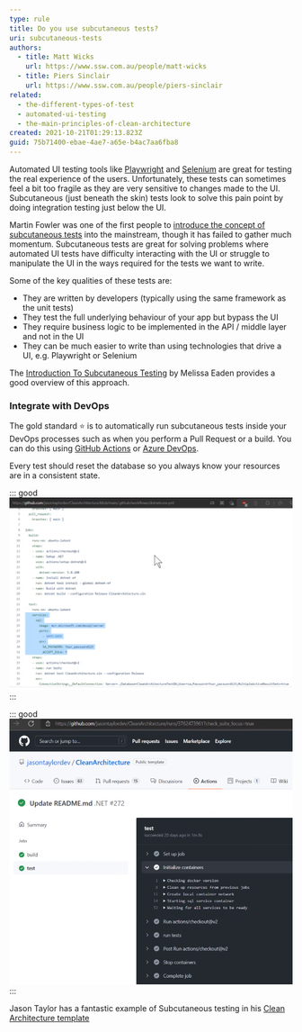 ```yaml
---
type: rule
title: Do you use subcutaneous tests?
uri: subcutaneous-tests
authors:
  - title: Matt Wicks
    url: https://www.ssw.com.au/people/matt-wicks
  - title: Piers Sinclair
    url: https://www.ssw.com.au/people/piers-sinclair
related:
  - the-different-types-of-test
  - automated-ui-testing
  - the-main-principles-of-clean-architecture
created: 2021-10-21T01:29:13.823Z
guid: 75b71400-ebae-4ae7-a65e-b4ac7aa6fba8
---
```

Automated UI testing tools like [Playwright](https://playwright.dev/) and [Selenium](https://www.selenium.dev/) are great for testing the real experience of the users. Unfortunately, these tests can sometimes feel a bit too fragile as they are very sensitive to changes made to the UI. Subcutaneous (just beneath the skin) tests look to solve this pain point by doing integration testing just below the UI.

<!--endintro-->

Martin Fowler was one of the first people to [introduce the concept of subcutaneous tests](https://martinfowler.com/bliki/SubcutaneousTest.html) into the mainstream, though it has failed to gather much momentum. Subcutaneous tests are great for solving problems where automated UI tests have difficulty interacting with the UI or struggle to manipulate the UI in the ways required for the tests we want to write.

Some of the key qualities of these tests are:

* They are written by developers (typically using the same framework as the unit tests)
* They test the full underlying behaviour of your app but bypass the UI
* They require business logic to be implemented in the API / middle layer and not in the UI
* They can be much easier to write than using technologies that drive a UI, e.g. Playwright or Selenium

The [Introduction To Subcutaneous Testing](https://www.ministryoftesting.com/dojo/lessons/introduction-to-subcutaneous-testing) by Melissa Eaden provides a good overview of this approach.

### Integrate with DevOps

The gold standard ⭐ is to automatically run subcutaneous tests inside your DevOps processes such as when you perform a Pull Request or a build. You can do this using [GitHub Actions](https://github.com/features/actions) or [Azure DevOps](https://azure.microsoft.com/en-au/services/devops/).

Every test should reset the database so you always know your resources are in a consistent state.

::: good
![Figure: Good example - Define your workflows in yml files and containerize your testing](githubactionyml.png)
:::

::: good
![Figure: Good example - Your tests can then run in your DevOps pipelines](githubpipeline.png)
:::

Jason Taylor has a fantastic example of Subcutaneous testing in his [Clean Architecture template](https://github.com/jasontaylordev/CleanArchitecture/tree/main/tests/Application.IntegrationTests)